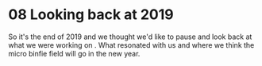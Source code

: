 # 08 Looking back at 2019

So it's the end of 2019 and we thought we'd like to pause and look back at what we were working on . What resonated  with us and where we think the micro binfie field will go in the new year.

